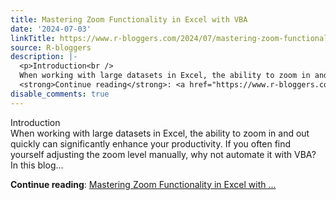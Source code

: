 ```yaml
---
title: Mastering Zoom Functionality in Excel with VBA
date: '2024-07-03'
linkTitle: https://www.r-bloggers.com/2024/07/mastering-zoom-functionality-in-excel-with-vba/
source: R-bloggers
description: |-
  <p>Introduction<br />
  When working with large datasets in Excel, the ability to zoom in and out quickly can significantly enhance your productivity. If you often find yourself adjusting the zoom level manually, why not automate it with VBA? In this blog...</p>
  <strong>Continue reading</strong>: <a href="https://www.r-bloggers.com/2024/07/mastering-zoom-functionality-in-excel-with-vba/">Mastering Zoom Functionality in Excel with ...
disable_comments: true
---
```

<p>Introduction<br />
When working with large datasets in Excel, the ability to zoom in and out quickly can significantly enhance your productivity. If you often find yourself adjusting the zoom level manually, why not automate it with VBA? In this blog...</p>
<strong>Continue reading</strong>: <a href="https://www.r-bloggers.com/2024/07/mastering-zoom-functionality-in-excel-with-vba/">Mastering Zoom Functionality in Excel with ...